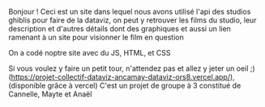 Bonjour ! 
Ceci est un site dans lequel nous avons utilisé l'api des studios ghiblis pour faire de la dataviz, on peut y retrouver les films du studio, 
leur description et d'autres détails dont des graphiques et aussi un lien ramenant à un site pour visionner le film en question

On a codé noptre site avec du JS, HTML, et CSS

Si vous voulez y faire un petit tour, n'attendez pas et allez y jeter un oeil ;) (https://projet-collectif-dataviz-ancamay-dataviz-ors8.vercel.app/), (disponible grâce à vercel)
C'est un projet de groupe à 3 constitué de Cannelle, Mayte et Anaël
